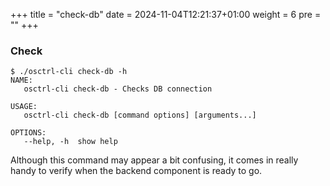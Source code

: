+++
title = "check-db"
date = 2024-11-04T12:21:37+01:00
weight = 6
pre = ""
+++

### Check

```properties
$ ./osctrl-cli check-db -h
NAME:
   osctrl-cli check-db - Checks DB connection

USAGE:
   osctrl-cli check-db [command options] [arguments...]

OPTIONS:
   --help, -h  show help
```

Although this command may appear a bit confusing, it comes in really handy to verify when the backend component is ready to go.

